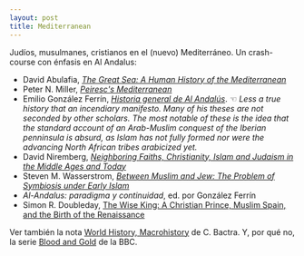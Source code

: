 ```yaml
---
layout: post
title: Mediterranean
---
```


Judíos, musulmanes, cristianos en el (nuevo) Mediterráneo. Un crash-course con énfasis en Al Andalus:

- David Abulafia, [*The Great Sea: A Human History of the Mediterranean*](https://www.amazon.com/Great-Sea-Human-History-Mediterranean/dp/019931599X?ie=UTF8&*Version*=1&*entries*=0)
- Peter N. Miller, [*Peiresc's Mediterranean*](https://www.amazon.com/Peirescs-Mediterranean-World-Peter-Miller-ebook/dp/B00W98ZUNS/ref=sr_1_1?s=books&ie=UTF8&qid=1464764319&sr=1-1&keywords=miller+peiresc)
- Emilio González Ferrín, [*Historia general de Al Andalús*](http://www.casadellibro.com/libro-historia-general-de-al-andalus/9788488586810/1101167). ☜ *Less a true history that an incendiary manifesto. Many of his theses are not seconded by other scholars. The most notable of these is the idea that the standard account of an Arab-Muslim conquest of the Iberian penninsula is absurd, as Islam has not fully formed nor were the advancing North African tribes arabicized yet.*
- David Niremberg, [*Neighboring Faiths, Christianity, Islam and Judaism in the Middle Ages and Today*](http://www.press.uchicago.edu/ucp/books/book/chicago/N/bo18602093.html)
- Steven M. Wasserstrom, [*Between Muslim and Jew: The Problem of Symbiosis under Early Islam*](http://press.princeton.edu/titles/5729.html)
- *Al-Andalus: paradigma y continuidad*, ed. por González Ferrín 
- Simon R. Doubleday, [The Wise King: A Christian Prince, Muslim Spain, and the Birth of the Renaissance](http://simondoubleday.com/writings/wise-king-christian-prince-muslim-spain-birth-renaissance)


Ver también la nota [World History, Macrohistory](http://bactra.org/notebooks/world-history.html) de C. Bactra. Y, por qué no, la serie [Blood and Gold](http://www.bbc.co.uk/programmes/b06rwgdf) de la BBC.  
